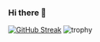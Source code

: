 ### Hi there 👋
[![GitHub Streak](https://streak-stats.demolab.com/?user=NitkarshChourasia)](https://git.io/streak-stats)
![trophy](https://github-profile-trophy.vercel.app/?username=NitkarshChourasia)
<!--
**NitkarshChourasia/NitkarshChourasia** is a ✨ _special_ ✨ repository because its `README.md` (this file) appears on your GitHub profile.

Here are some ideas to get you started:

- 🔭 I’m currently working on ...
- 🌱 I’m currently learning ...
- 👯 I’m looking to collaborate on ...
- 🤔 I’m looking for help with ...
- 💬 Ask me about ...
- 📫 How to reach me: ...
- 😄 Pronouns: ...
- ⚡ Fun fact: ...
-->
